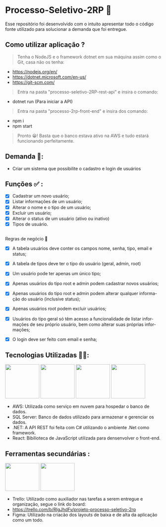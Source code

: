 # Processo-Seletivo-2RP 🔵
Esse repositório foi desenvolvido com o intuito apresentar todo o código fonte utilizado para solucionar a demanda que foi entregue. 

## Como utilizar aplicação ? 
> Tenha o NodeJS e o framework dotnet em sua máquina assim como o Git, casa não os tenha:
 - https://nodejs.org/en/
 - https://dotnet.microsoft.com/en-us/
 - https://git-scm.com/
 
 > Entra na pasta "processo-seletivo-2RP-rest-api" e insira o comando:
 - dotnet run (Para iniciar a API)
 
 > Entra na pasta "processo-2rp-front-end" e insira dos comando:
 - npm i
 - npm start
 
> Pronto 😀! Basta que o banco estava ativo na AWS e tudo estará funcionando perfeitamente.

## Demanda 🤔: 
- Criar um sistema que possibilite o cadastro e login de usuários

## Funções ✅ :
- [x] Cadastrar um novo usuário;
- [x] Listar informações de um usuário;
- [x] Alterar o nome e o tipo de um usuário;
- [x] Excluir um usuário;
- [x] Alterar o status de um usuário (ativo ou inativo)
- [x] Tipos de usuário.

##
Regras de negócio 🥇
- [x] A tabela usuários deve conter os campos nome, senha, tipo, email e
status;
- [x] A tabela de tipos deve ter o tipo do usuário (geral, admin, root)
- [x] Um usuário pode ter apenas um único tipo;
- [x] Apenas usuários do tipo root e admin podem cadastrar novos usuários;
- [x] Apenas usuários do tipo root e admin podem alterar qualquer informa-
  ção do usuário (inclusive status);
- [x] Apenas usuários root podem excluir usuários;
- [x] Usuários do tipo geral só têm acesso a funcionalidade de listar infor-
mações de seu próprio usuário, bem como alterar suas próprias infor-
mações;
- [x] O login deve ser feito com email e senha;


## Tecnologias Utilizadas 👨‍💻:
<p float="left">
<img src="https://cdn.jsdelivr.net/gh/devicons/devicon/icons/amazonwebservices/amazonwebservices-plain-wordmark.svg" width=110 height=110 />
<img src="https://cdn.jsdelivr.net/gh/devicons/devicon/icons/microsoftsqlserver/microsoftsqlserver-plain-wordmark.svg" width=110 height=110/>
<img src="https://cdn.jsdelivr.net/gh/devicons/devicon/icons/dotnetcore/dotnetcore-original.svg" width=110 height=110 />
<img src="https://cdn.jsdelivr.net/gh/devicons/devicon/icons/react/react-original.svg"  width=110 height=110 />    
</p>


- AWS: Utilizada como serviço em nuvem para hospedar o banco de dados. 
- SQL Server: Banco de dados utilizado para armazenar e gerenciar os dados.
- .NET: A API REST foi feita com C# utilizando o ambiente .Net como framework.
- React: Bibilioteca de JavaScript utilizada para densenvolver o front-end.


## Ferramentas secundárias  :
<p float="left">
 <img src="https://cdn.jsdelivr.net/gh/devicons/devicon/icons/trello/trello-plain.svg" width=110 height=90/>
 <img src="https://cdn.jsdelivr.net/gh/devicons/devicon/icons/figma/figma-original.svg" width=110 height=90/>
</p>

- Trello: Utilizado como auxiliador nas tarefas a serem entregue e organização, segue o link do board: 
- https://trello.com/b/RIgJhdFv/projeto-processo-seletivo-2rp 
- Figma: Utilizado na criacão dos layouts de baixa e de alta da aplicação como um todo.
